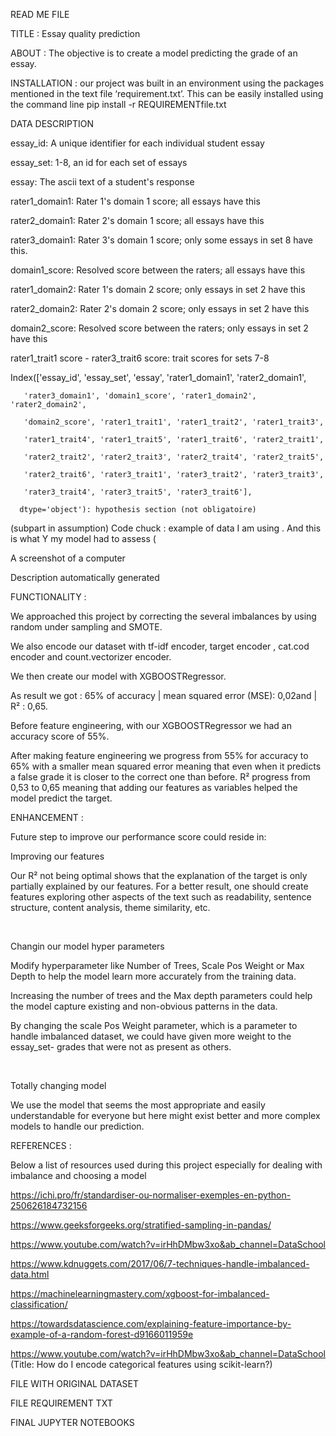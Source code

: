 READ ME FILE 

TITLE : Essay quality prediction  

ABOUT : The objective is to create a model predicting the grade of an essay. 

INSTALLATION : our project was built in an environment using the packages mentioned in the text file ‘requirement.txt’. This can be easily installed using the command  line pip install -r REQUIREMENTfile.txt 
 

DATA DESCRIPTION  

 

essay_id: A unique identifier for each individual student essay 

essay_set: 1-8, an id for each set of essays 

essay: The ascii text of a student's response 

rater1_domain1: Rater 1's domain 1 score; all essays have this 

rater2_domain1: Rater 2's domain 1 score; all essays have this 

rater3_domain1: Rater 3's domain 1 score; only some essays in set 8 have this. 

domain1_score: Resolved score between the raters; all essays have this 

rater1_domain2: Rater 1's domain 2 score; only essays in set 2 have this 

rater2_domain2: Rater 2's domain 2 score; only essays in set 2 have this 

domain2_score: Resolved score between the raters; only essays in set 2 have this 

rater1_trait1 score - rater3_trait6 score: trait scores for sets 7-8 

 

 

Index(['essay_id', 'essay_set', 'essay', 'rater1_domain1', 'rater2_domain1', 

       'rater3_domain1', 'domain1_score', 'rater1_domain2', 'rater2_domain2', 

       'domain2_score', 'rater1_trait1', 'rater1_trait2', 'rater1_trait3', 

       'rater1_trait4', 'rater1_trait5', 'rater1_trait6', 'rater2_trait1', 

       'rater2_trait2', 'rater2_trait3', 'rater2_trait4', 'rater2_trait5', 

       'rater2_trait6', 'rater3_trait1', 'rater3_trait2', 'rater3_trait3', 

       'rater3_trait4', 'rater3_trait5', 'rater3_trait6'], 

      dtype='object'): hypothesis section (not obligatoire)  

 

(subpart in assumption) Code chuck : example of data I am using . And this is what Y my model had to assess ( 

A screenshot of a computer

Description automatically generated 

 

 

FUNCTIONALITY :  

We approached this project by correcting the several imbalances by using random under sampling and SMOTE. 

 We also encode our dataset with tf-idf encoder, target encoder , cat.cod encoder and count.vectorizer encoder. 

We then create our model with XGBOOSTRegressor. 

As result we got : 65% of accuracy | mean squared error (MSE): 0,02and |  R² : 0,65.  

Before feature engineering, with our XGBOOSTRegressor we had an accuracy score of 55%. 

After making feature engineering we progress from 55% for accuracy to 65% with a smaller mean squared error meaning that even when it predicts a false grade it is closer to the correct one than before. R² progress from 0,53 to 0,65 meaning that adding our features as variables helped the model predict the target. 

 

ENHANCEMENT :  

 

Future step to improve our performance score could reside in: 

Improving our features  

Our R² not being optimal shows that the explanation of the target is only partially explained by our features. For a better result, one should create features exploring other aspects of the text such as readability, sentence structure, content analysis, theme similarity, etc.  

 

  

Changin our model hyper parameters  

 

Modify hyperparameter like Number of Trees, Scale Pos Weight or Max Depth to help the model learn more accurately from the training data.  

Increasing the number of trees and the Max depth parameters could help the model capture existing and non-obvious patterns in the data.   

By changing the scale Pos Weight parameter, which is a parameter to handle imbalanced dataset, we could have given more weight to the essay_set- grades that were not as present as others.  

  

 Totally changing model 

 

We use the model that seems the most appropriate and easily understandable for everyone but here might exist better and more complex models to handle our prediction.  

 

 

REFERENCES :  

 

Below a list of resources used during this project especially for dealing with imbalance and choosing a model 

https://ichi.pro/fr/standardiser-ou-normaliser-exemples-en-python-250626184732156 

https://www.geeksforgeeks.org/stratified-sampling-in-pandas/ 

https://www.youtube.com/watch?v=irHhDMbw3xo&ab_channel=DataSchool 

https://www.kdnuggets.com/2017/06/7-techniques-handle-imbalanced-data.html 

https://machinelearningmastery.com/xgboost-for-imbalanced-classification/ 

https://towardsdatascience.com/explaining-feature-importance-by-example-of-a-random-forest-d9166011959e 

https://www.youtube.com/watch?v=irHhDMbw3xo&ab_channel=DataSchool (Title: How do I encode categorical features using scikit-learn?) 

 

 

FILE WITH ORIGINAL DATASET 

  

FILE REQUIREMENT TXT 

 

FINAL JUPYTER NOTEBOOKS 
